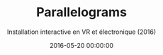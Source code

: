 ---
title: 'Parallelograms'
subtitle: 'Installation interactive en VR et électronique (2016)'
date: 2016-05-20 00:00:00
description: "Réalisé avec Alexandre Gomez - Installation électronique et en VR, présentée à la semaine des arts de Paris 8"
featured_image: '/images/08AliajAngelus/couverture.jpg'
---